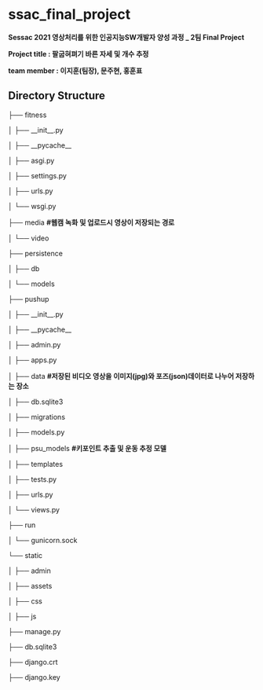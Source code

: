 # ssac_final_project

**Sessac 2021 영상처리를 위한 인공지능SW개발자 양성 과정 _ 2팀 Final Project**


**Project title : 팔굽혀펴기 바른 자세 및 개수 추정** 


**team member : 이지훈(팀장), 문주현, 홍훈표**


## Directory Structure

├── fitness

│   ├── \_\_init\_\_.py

│   ├── \_\_pycache\_\_

│   ├── asgi.py

│   ├── settings.py

│   ├── urls.py

│   └── wsgi.py

├── media **\#웹캠 녹화 및 업로드시 영상이 저장되는 경로**

│   └── video

├── persistence

│   ├── db

│   └── models

├── pushup

│   ├── \_\_init\_\_.py

│   ├── \_\_pycache__

│   ├── admin.py

│   ├── apps.py

│   ├── data **\#저장된 비디오 영상을 이미지(jpg)와 포즈(json)데이터로 나누어 저장하는 장소**

│   ├── db.sqlite3

│   ├── migrations

│   ├── models.py

│   ├── psu_models **\#키포인트 추출 및 운동 추정 모델**

│   ├── templates

│   ├── tests.py

│   ├── urls.py

│   └── views.py

├── run

│   └── gunicorn.sock

└── static

│   ├──  admin

│   ├── assets

│   ├── css

│   ├── js

├── manage.py

├── db.sqlite3

├── django.crt

├── django.key


